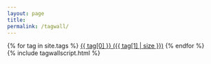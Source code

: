 ```yaml
---
layout: page
title: 
permalink: /tagwall/
---
```


<body>
    <div id="canvas">
        {% for tag in site.tags %}
        <!-- <div class="bg"> -->
        <a class="btn-gradient dynamiccolor" id="li{{ forloop.index }}" href="../tags/#{{ tag[0] }}"> {{ tag[0] }}
            ({{ tag[1] | size }})</a>
        <!-- </div> -->
        {% endfor %}
    </div>
      {% include tagwallscript.html %}
</body>